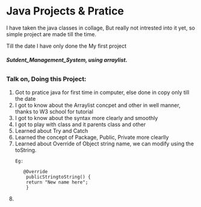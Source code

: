 # Java Projects & Pratice

I have taken the java classes in collage, But really not intrested into it yet, so simple project are made till the time.


Till the date I have only done the My first project

###### **Sutdent_Management_System, using arraylist.**

### Talk on, Doing this Project:

1) Got to pratice java for first time in computer, else done in copy only till the date
2) I got to know about the Arraylist concpet and other in well manner, thanks to W3 school for tutorial
3) I got to know about the syntax more clearly and smoothly
4) I got to play with class and it parents class and other
5) Learned about Try and Catch
6) Learned the concept of Package, Public, Private more clearlly
7) Learned about Override of Object string name, we can modify using the toString.
   ```
   Eg:

      @Override
       publicStringtoString() {
       return "New name here";
       }
   ```


8.
